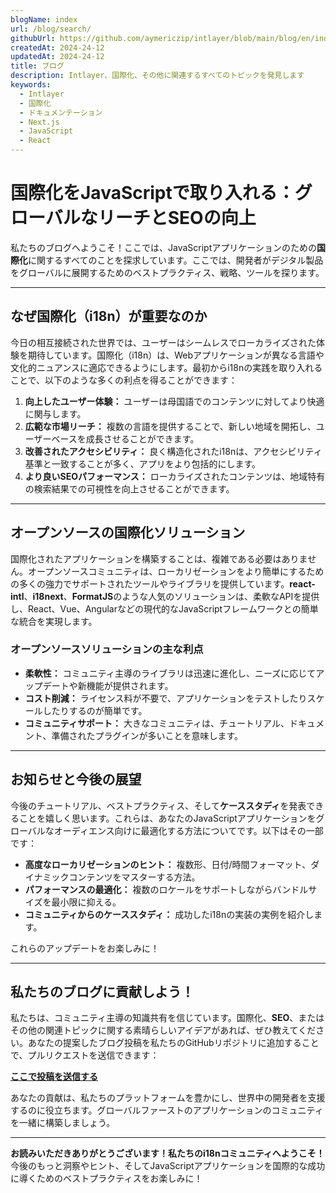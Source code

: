 ```yaml
---
blogName: index
url: /blog/search/
githubUrl: https://github.com/aymericzip/intlayer/blob/main/blog/en/index.md
createdAt: 2024-24-12
updatedAt: 2024-24-12
title: ブログ
description: Intlayer、国際化、その他に関連するすべてのトピックを発見します
keywords:
  - Intlayer
  - 国際化
  - ドキュメンテーション
  - Next.js
  - JavaScript
  - React
---
```


# 国際化をJavaScriptで取り入れる：グローバルなリーチとSEOの向上

私たちのブログへようこそ！ここでは、JavaScriptアプリケーションのための**国際化**に関するすべてのことを探求しています。ここでは、開発者がデジタル製品をグローバルに展開するためのベストプラクティス、戦略、ツールを探ります。

---

## なぜ国際化（i18n）が重要なのか

今日の相互接続された世界では、ユーザーはシームレスでローカライズされた体験を期待しています。国際化（i18n）は、Webアプリケーションが異なる言語や文化的ニュアンスに適応できるようにします。最初からi18nの実践を取り入れることで、以下のような多くの利点を得ることができます：

1. **向上したユーザー体験：** ユーザーは母国語でのコンテンツに対してより快適に関与します。
2. **広範な市場リーチ：** 複数の言語を提供することで、新しい地域を開拓し、ユーザーベースを成長させることができます。
3. **改善されたアクセシビリティ：** 良く構造化されたi18nは、アクセシビリティ基準と一致することが多く、アプリをより包括的にします。
4. **より良いSEOパフォーマンス：** ローカライズされたコンテンツは、地域特有の検索結果での可視性を向上させることができます。

---

## オープンソースの国際化ソリューション

国際化されたアプリケーションを構築することは、複雑である必要はありません。オープンソースコミュニティは、ローカリゼーションをより簡単にするための多くの強力でサポートされたツールやライブラリを提供しています。**react-intl**、**i18next**、**FormatJS**のような人気のソリューションは、柔軟なAPIを提供し、React、Vue、Angularなどの現代的なJavaScriptフレームワークとの簡単な統合を実現します。

### オープンソースソリューションの主な利点

- **柔軟性：** コミュニティ主導のライブラリは迅速に進化し、ニーズに応じてアップデートや新機能が提供されます。
- **コスト削減：** ライセンス料が不要で、アプリケーションをテストしたりスケールしたりするのが簡単です。
- **コミュニティサポート：** 大きなコミュニティは、チュートリアル、ドキュメント、準備されたプラグインが多いことを意味します。

---

## お知らせと今後の展望

今後のチュートリアル、ベストプラクティス、そして**ケーススタディ**を発表できることを嬉しく思います。これらは、あなたのJavaScriptアプリケーションをグローバルなオーディエンス向けに最適化する方法についてです。以下はその一部です：

- **高度なローカリゼーションのヒント：** 複数形、日付/時間フォーマット、ダイナミックコンテンツをマスターする方法。
- **パフォーマンスの最適化：** 複数のロケールをサポートしながらバンドルサイズを最小限に抑える。
- **コミュニティからのケーススタディ：** 成功したi18nの実装の実例を紹介します。

これらのアップデートをお楽しみに！

---

## 私たちのブログに貢献しよう！

私たちは、コミュニティ主導の知識共有を信じています。国際化、**SEO**、またはその他の関連トピックに関する素晴らしいアイデアがあれば、ぜひ教えてください。あなたの提案したブログ投稿を私たちのGitHubリポジトリに追加することで、プルリクエストを送信できます：

[**ここで投稿を送信する**](https://github.com/aymericzip/intlayer/blob/main/blog)

あなたの貢献は、私たちのプラットフォームを豊かにし、世界中の開発者を支援するのに役立ちます。グローバルファーストのアプリケーションのコミュニティを一緒に構築しましょう。

---

**お読みいただきありがとうございます！私たちのi18nコミュニティへようこそ！** 今後のもっと洞察やヒント、そしてJavaScriptアプリケーションを国際的な成功に導くためのベストプラクティスをお楽しみに！
